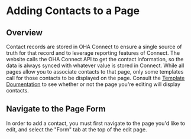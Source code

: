 # Adding Contacts to a Page

## Overview

Contact records are stored in OHA Connect to ensure a single source of truth for that record and to leverage reporting features of Connect. The website calls the OHA Connect API to get the contact information, so the data is always synced with whatever value is stored in Connect. While all pages allow you to associate contacts to that page, only some templates call for those contacts to be displayed on the page. Consult the [Template Doumentation](/templates/) to see whether or not the page you're editing will display contacts.

## Navigate to the Page Form

In order to add a contact, you must first navigate to the page you'd like to edit, and select the "Form" tab at the top of the edit page.
